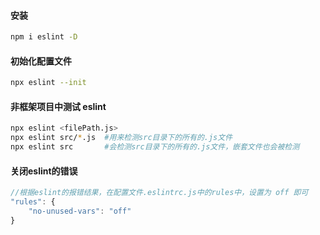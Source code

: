 #### 安装

```bash
npm i eslint -D
```

#### 初始化配置文件

```bash
npx eslint --init
```

#### 非框架项目中测试 eslint

```bash
npx eslint <filePath.js>
npx eslint src/*.js  #用来检测src目录下的所有的.js文件
npx eslint src       #会检测src目录下的所有的.js文件，嵌套文件也会被检测
```

#### 关闭eslint的错误

```js
//根据eslint的报错结果，在配置文件.eslintrc.js中的rules中，设置为 off 即可
"rules": {
    "no-unused-vars": "off"
}
```

